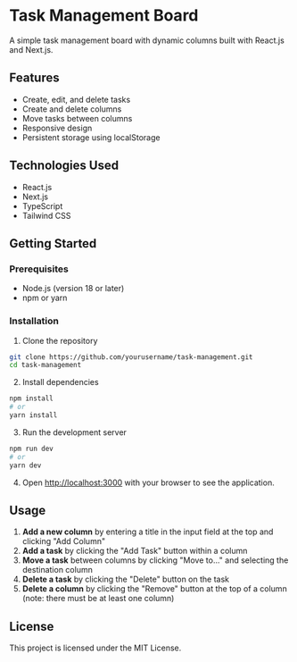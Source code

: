 # Task Management Board

A simple task management board with dynamic columns built with React.js and Next.js.

## Features

- Create, edit, and delete tasks
- Create and delete columns
- Move tasks between columns
- Responsive design
- Persistent storage using localStorage

## Technologies Used

- React.js
- Next.js
- TypeScript
- Tailwind CSS

## Getting Started

### Prerequisites

- Node.js (version 18 or later)
- npm or yarn

### Installation

1. Clone the repository
```bash
git clone https://github.com/yourusername/task-management.git
cd task-management
```

2. Install dependencies
```bash
npm install
# or
yarn install
```

3. Run the development server
```bash
npm run dev
# or
yarn dev
```

4. Open [http://localhost:3000](http://localhost:3000) with your browser to see the application.

## Usage

1. **Add a new column** by entering a title in the input field at the top and clicking "Add Column"
2. **Add a task** by clicking the "Add Task" button within a column
3. **Move a task** between columns by clicking "Move to..." and selecting the destination column
4. **Delete a task** by clicking the "Delete" button on the task
5. **Delete a column** by clicking the "Remove" button at the top of a column (note: there must be at least one column)

## License

This project is licensed under the MIT License.
